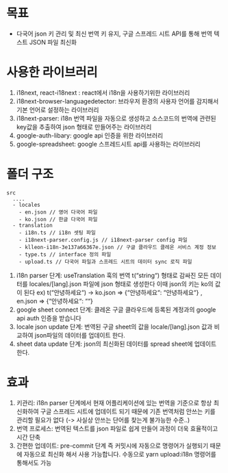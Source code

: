 # 목표

- 다국어 json 키 관리 및 최신 번역 키 유지, 구글 스프레드 시트 API를 통해 번역 텍스트 JSON 파일 최신화

# 사용한 라이브러리

1.  i18next, react-i18next : react에서 i18n을 사용하기위한 라이브러리
2.  i18next-browser-languagedetector: 브라우저 환경의 사용자 언어를 감지해서 기본 언어로 설정하는 라이브러리
3.  i18next-parser: i18n 번역 파일을 자동으로 생성하고 소스코드의 번역에 관련된 key값을 추출하여 json 형태로 만들어주는 라이브러리
4.  google-auth-libary: google api 인증을 위한 라이브러리
5.  google-spreadsheet: google 스프레드시트 api를 사용하는 라이브러리

# 폴더 구조

```
src
  ....
  - locales
    - en.json // 영어 다국어 파일
    - ko.json // 한글 다국어 파일
  - translation
    - i18n.ts // i18n 셋팅 파일
    - i18next-parser.config.js // i18next-parser config 파일
    - klleon-i18n-3e137a66367e.json // 구글 클라우드 클레온 서비스 계정 정보
    - type.ts // interface 정의 파일
    - upload.ts // 다국어 파일과 스프레드 시트의 데이터 sync 로직 파일
```

1.  i18n parser 단계: useTranslation 훅의 번역 t(“string“) 형태로 감싸진 모든 데이터를 locales/\[lang\].json 파일에 json 형태로 생성한다 이때 json의 키는 ko의 값이 된다 ex) t(“안녕하세요“) → ko.json => {“안녕하세요“: “안녕하세요“} , en.json => {“안녕하세요“: ““}
2.  google sheet connect 단계: 클레온 구글 클라우드에 등록된 계정과의 google api auth 인증을 받습니다
3.  locale json update 단계: 번역된 구글 sheet의 값을 locale/\[lang\].json 값과 비교하여 json파일의 데이터를 업데이트 한다.
4.  sheet data update 단계: json의 최신화된 데이터를 spread sheet에 업데이트 한다.

# 효과

1.  키관리: i18n parser 단계에서 현재 어플리케이션에 있는 번역을 기준으로 항상 최신화하여 구글 스프레드 시트에 업데이트 되기 때문에 기존 번역처럼 안쓰는 키를 관리할 필요가 없다 (-> 사실상 안쓰는 단어를 찾는게 불가능한 수준..)
2.  번역 프로세스: 번역된 텍스트를 json 파일로 쉽게 만들어 과정이 더욱 효율적이고 시간 단축
3.  간편한 업데이트: pre-commit 단계 즉 커밋시에 자동으로 명령어가 실행되기 때문에 자동으로 최신화 해서 사용 가능합니다. 수동으로 yarn upload:i18n 명령어를 통해서도 가능

